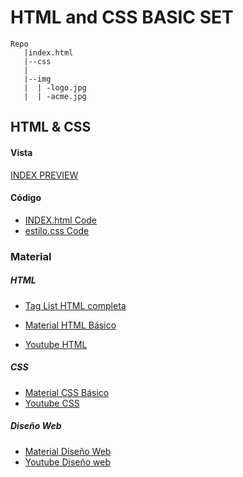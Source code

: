 # HTML and  CSS BASIC SET   
    Repo
       |index.html
       |--css
       |
       |--img
       |  | -logo.jpg
       |  | -acme.jpg

## HTML & CSS
#### Vista
[INDEX PREVIEW](https://htmlpreview.github.io/?https://github.com/genaro14/HTML_Basics/blob/master/index.html)    
#### Código
+ [INDEX.html Code](https://github.com/genaro14/HTML_Basics/blob/master/index.html)   
+ [estilo.css Code](https://github.com/genaro14/HTML_Basics/blob/master/index.html)

### Material
##### HTML
+ [Tag List HTML completa](https://github.com/genaro14/HTML_Basics/blob/master/allTags.md)    

+ [Material HTML Básico](http://www.falconmasters.com/cursos/curso-de-html-basico/curso-html-basico/)    
+ [Youtube HTML](https://www.youtube.com/watch?v=cqMfPS8jPys&list=PLhSj3UTs2_yVHt2DgHky_MzzRC58UHE4z)
##### CSS
+ [Material CSS Básico](http://www.falconmasters.com/cursos/curso-css-basico/curso-css-basico/)
+ [Youtube CSS](https://www.youtube.com/watch?v=24gNhTcy6pw&list=PLhSj3UTs2_yU0fGoS1bjpHqky4kCEmTbR)    

##### Diseño Web
+ [Material Diseño Web ](http://www.falconmasters.com/cursos/diseno-web/)
+ [Youtube Diseño web](https://www.youtube.com/watch?v=sXMJjLky9pY)
